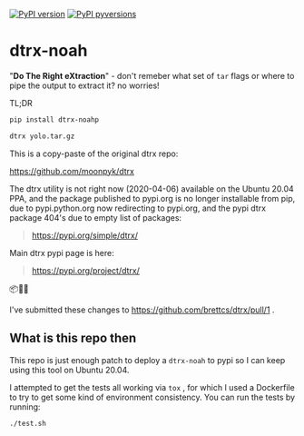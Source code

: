 [![PyPI
version](https://img.shields.io/pypi/v/dtrx-noahp.svg?style=for-the-badge)](https://pypi.org/project/dtrx-noahp/)
[![PyPI
pyversions](https://img.shields.io/pypi/pyversions/dtrx-noahp.svg?style=for-the-badge)](https://pypi.python.org/pypi/dtrx-noahp/)

# dtrx-noah

"**Do The Right eXtraction**" - don't remeber what set of `tar` flags or where to
pipe the output to extract it? no worries!

TL;DR

```bash
pip install dtrx-noahp

dtrx yolo.tar.gz
```

This is a copy-paste of the original dtrx repo:

https://github.com/moonpyk/dtrx

The dtrx utility is not right now (2020-04-06) available on the Ubuntu 20.04
PPA, and the package published to pypi.org is no longer installable from pip,
due to pypi.python.org now redirecting to pypi.org, and the pypi dtrx package
404's due to empty list of packages:

> https://pypi.org/simple/dtrx/

Main dtrx pypi page is here:

> https://pypi.org/project/dtrx/

📦🐍🌀

I've submitted these changes to https://github.com/brettcs/dtrx/pull/1 .

## What is this repo then

This repo is just enough patch to deploy a `dtrx-noah` to pypi so I can keep
using this tool on Ubuntu 20.04.

I attempted to get the tests all working via `tox` , for which I used a
Dockerfile to try to get some kind of environment consistency. You can run the
tests by running:

```bash
./test.sh
```

